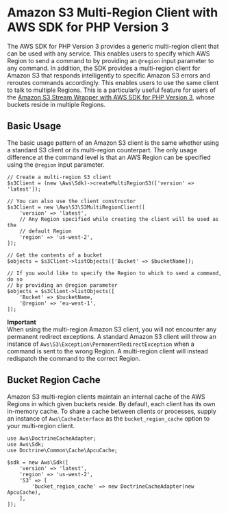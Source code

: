 # Amazon S3 Multi\-Region Client with AWS SDK for PHP Version 3<a name="s3-multiregion-client"></a>

The AWS SDK for PHP Version 3 provides a generic multi\-region client that can be used with any service\. This enables users to specify which AWS Region to send a command to by providing an `@region` input parameter to any command\. In addition, the SDK provides a multi\-region client for Amazon S3 that responds intelligently to specific Amazon S3 errors and reroutes commands accordingly\. This enables users to use the same client to talk to multiple Regions\. This is a particularly useful feature for users of the [Amazon S3 Stream Wrapper with AWS SDK for PHP Version 3](s3-stream-wrapper.md), whose buckets reside in multiple Regions\.

## Basic Usage<a name="basic-usage"></a>

The basic usage pattern of an Amazon S3 client is the same whether using a standard S3 client or its multi\-region counterpart\. The only usage difference at the command level is that an AWS Region can be specified using the `@region` input parameter\.

```
// Create a multi-region S3 client
$s3Client = (new \Aws\Sdk)->createMultiRegionS3(['version' => 'latest']);

// You can also use the client constructor
$s3Client = new \Aws\S3\S3MultiRegionClient([
    'version' => 'latest',
    // Any Region specified while creating the client will be used as the
    // default Region
    'region' => 'us-west-2',
]);

// Get the contents of a bucket
$objects = $s3Client->listObjects(['Bucket' => $bucketName]);

// If you would like to specify the Region to which to send a command, do so
// by providing an @region parameter
$objects = $s3Client->listObjects([
    'Bucket' => $bucketName,
    '@region' => 'eu-west-1',
]);
```

**Important**  
When using the multi\-region Amazon S3 client, you will not encounter any permanent redirect exceptions\. A standard Amazon S3 client will throw an instance of `Aws\S3\Exception\PermanentRedirectException` when a command is sent to the wrong Region\. A multi\-region client will instead redispatch the command to the correct Region\.

## Bucket Region Cache<a name="bucket-region-cache"></a>

Amazon S3 multi\-region clients maintain an internal cache of the AWS Regions in which given buckets reside\. By default, each client has its own in\-memory cache\. To share a cache between clients or processes, supply an instance of `Aws\CacheInterface` as the `bucket_region_cache` option to your multi\-region client\.

```
use Aws\DoctrineCacheAdapter;
use Aws\Sdk;
use Doctrine\Common\Cache\ApcuCache;

$sdk = new Aws\Sdk([
    'version' => 'latest',
    'region' => 'us-west-2',
    'S3' => [
        'bucket_region_cache' => new DoctrineCacheAdapter(new ApcuCache),
    ],
]);
```